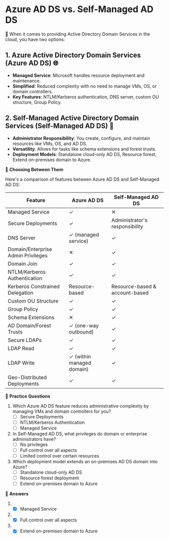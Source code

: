 # Azure AD DS vs. Self-Managed AD DS

🔵 When it comes to providing Active Directory Domain Services in the cloud, you have two options:

## 1. Azure Active Directory Domain Services (Azure AD DS) 🌐

- **Managed Service**: Microsoft handles resource deployment and maintenance.
- **Simplified**: Reduced complexity with no need to manage VMs, OS, or domain controllers.
- **Key Features**: NTLM/Kerberos authentication, DNS server, custom OU structure, Group Policy.

## 2. Self-Managed Active Directory Domain Services (Self-Managed AD DS) 🏢

- **Administrator Responsibility**: You create, configure, and maintain resources like VMs, OS, and AD DS.
- **Versatility**: Allows for tasks like schema extensions and forest trusts.
- **Deployment Models**: Standalone cloud-only AD DS, Resource forest, Extend on-premises domain to Azure.

💼 **Choosing Between Them**

Here's a comparison of features between Azure AD DS and Self-Managed AD DS:

| Feature                                   | Azure AD DS                | Self-Managed AD DS                  |
|-------------------------------------------|----------------------------|-------------------------------------|
| Managed Service                           | ✓                          | ✕                                   |
| Secure Deployments                        | ✓                          | Administrator's responsibility     |
| DNS Server                                | ✓ (managed service)        | ✓                                   |
| Domain/Enterprise Admin Privileges        | ✕                          | ✓                                   |
| Domain Join                               | ✓                          | ✓                                   |
| NTLM/Kerberos Authentication              | ✓                          | ✓                                   |
| Kerberos Constrained Delegation           | Resource-based             | Resource-based & account-based     |
| Custom OU Structure                       | ✓                          | ✓                                   |
| Group Policy                              | ✓                          | ✓                                   |
| Schema Extensions                         | ✕                          | ✓                                   |
| AD Domain/Forest Trusts                   | ✓ (one-way outbound)      | ✓                                   |
| Secure LDAPs                             | ✓                          | ✓                                   |
| LDAP Read                                 | ✓                          | ✓                                   |
| LDAP Write                                | ✓ (within managed domain) | ✓                                   |
| Geo-Distributed Deployments               | ✓                          | ✓                                   |

🤔 **Practice Questions**

1. Which Azure AD DS feature reduces administrative complexity by managing VMs and domain controllers for you?
   - [ ] Secure Deployments
   - [ ] NTLM/Kerberos Authentication
   - [ ] Managed Service

2. In Self-Managed AD DS, what privileges do domain or enterprise administrators have?
   - [ ] No privileges
   - [ ] Full control over all aspects
   - [ ] Limited control over certain resources

3. Which deployment model extends an on-premises AD DS domain into Azure?
   - [ ] Standalone cloud-only AD DS
   - [ ] Resource forest deployment
   - [ ] Extend on-premises domain to Azure

🔑 **Answers**

1. - [x] Managed Service

2. - [x] Full control over all aspects

3. - [x] Extend on-premises domain to Azure